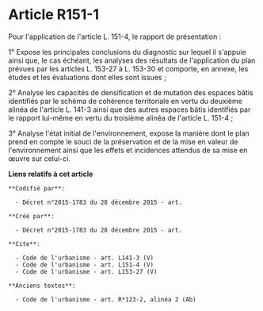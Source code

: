 # Article R151-1

Pour l'application de l'article L. 151-4, le rapport de présentation : 

1° Expose les principales conclusions du diagnostic sur lequel il s'appuie ainsi que, le cas échéant, les analyses des
résultats de l'application du plan prévues par les articles L. 153-27 à L. 153-30 et comporte, en annexe, les études et les
évaluations dont elles sont issues ; 

2° Analyse les capacités de densification et de mutation des espaces bâtis identifiés par le schéma de cohérence territoriale
en vertu du deuxième alinéa de l'article L. 141-3 ainsi que des autres espaces bâtis identifiés par le rapport lui-même en
vertu du troisième alinéa de l'article L. 151-4 ; 

3° Analyse l'état initial de l'environnement, expose la manière dont le plan prend en compte le souci de la préservation et
de la mise en valeur de l'environnement ainsi que les effets et incidences attendus de sa mise en œuvre sur celui-ci.

**Liens relatifs à cet article**

	**Codifié par**:

	  - Décret n°2015-1783 du 28 décembre 2015 - art.

	**Créé par**:

	  - Décret n°2015-1783 du 28 décembre 2015 - art.

	**Cite**:

	  - Code de l'urbanisme - art. L141-3 (V)
	  - Code de l'urbanisme - art. L151-4 (V)
	  - Code de l'urbanisme - art. L153-27 (V)

	**Anciens textes**:

	  - Code de l'urbanisme - art. R*123-2, alinéa 2 (Ab)
